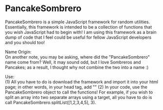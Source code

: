 # PancakeSombrero
PancakeSombrero is a simple JavaScript framework for random utilities. Essentially, this framework is intended to be a collection of functions that you wish JavaScript had to begin with! I am using this framework as a brain dump of code that I feel could be useful for fellow JavaScript developers and you should too!

Name Origin:<br>
On another note, you may be asking, where did the "PancakeSombrero" name come from? Well, it may sound odd, but I love Sombreros and
Pancakes; as a result, I thought why not combine the two into a name :)

Use:<br>
(1) All you have to do is download the framework and import it into your html page; in other words, in your head tag, add "<script src='PancakeSombrero.js'></script>"
(2) In your code, use the PancakeSombrero object to call the functions! For example, if you wish to split an array into two separate arrays using a target, all you have to do is call PancakeSombrero.splitList([1,2,3,4,5], 3).
